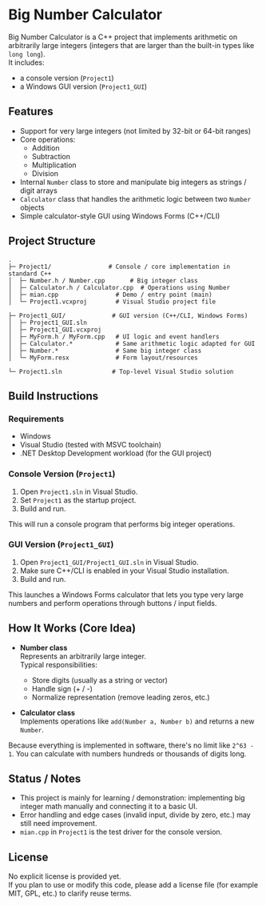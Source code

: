 # Big Number Calculator

Big Number Calculator is a C++ project that implements arithmetic on arbitrarily large integers (integers that are larger than the built-in types like `long long`).  
It includes:
- a console version (`Project1`)
- a Windows GUI version (`Project1_GUI`)

## Features

- Support for very large integers (not limited by 32-bit or 64-bit ranges)
- Core operations:
  - Addition
  - Subtraction
  - Multiplication
  - Division
- Internal `Number` class to store and manipulate big integers as strings / digit arrays
- `Calculator` class that handles the arithmetic logic between two `Number` objects
- Simple calculator-style GUI using Windows Forms (C++/CLI)

## Project Structure

```text
.
├─ Project1/                # Console / core implementation in standard C++
│  ├─ Number.h / Number.cpp       # Big integer class
│  ├─ Calculator.h / Calculator.cpp  # Operations using Number
│  ├─ mian.cpp                # Demo / entry point (main)
│  └─ Project1.vcxproj        # Visual Studio project file

├─ Project1_GUI/             # GUI version (C++/CLI, Windows Forms)
│  ├─ Project1_GUI.sln
│  ├─ Project1_GUI.vcxproj
│  ├─ MyForm.h / MyForm.cpp   # UI logic and event handlers
│  ├─ Calculator.*            # Same arithmetic logic adapted for GUI
│  ├─ Number.*                # Same big integer class
│  └─ MyForm.resx             # Form layout/resources

└─ Project1.sln              # Top-level Visual Studio solution
```

## Build Instructions

### Requirements
- Windows
- Visual Studio (tested with MSVC toolchain)
- .NET Desktop Development workload (for the GUI project)

### Console Version (`Project1`)
1. Open `Project1.sln` in Visual Studio.
2. Set `Project1` as the startup project.
3. Build and run.

This will run a console program that performs big integer operations.

### GUI Version (`Project1_GUI`)
1. Open `Project1_GUI/Project1_GUI.sln` in Visual Studio.
2. Make sure C++/CLI is enabled in your Visual Studio installation.
3. Build and run.

This launches a Windows Forms calculator that lets you type very large numbers and perform operations through buttons / input fields.

## How It Works (Core Idea)

- **Number class**  
  Represents an arbitrarily large integer.  
  Typical responsibilities:
  - Store digits (usually as a string or vector)
  - Handle sign (+ / -)
  - Normalize representation (remove leading zeros, etc.)

- **Calculator class**  
  Implements operations like `add(Number a, Number b)` and returns a new `Number`.

Because everything is implemented in software, there's no limit like `2^63 - 1`. You can calculate with numbers hundreds or thousands of digits long.

## Status / Notes

- This project is mainly for learning / demonstration: implementing big integer math manually and connecting it to a basic UI.
- Error handling and edge cases (invalid input, divide by zero, etc.) may still need improvement.
- `mian.cpp` in `Project1` is the test driver for the console version.

## License

No explicit license is provided yet.  
If you plan to use or modify this code, please add a license file (for example MIT, GPL, etc.) to clarify reuse terms.
